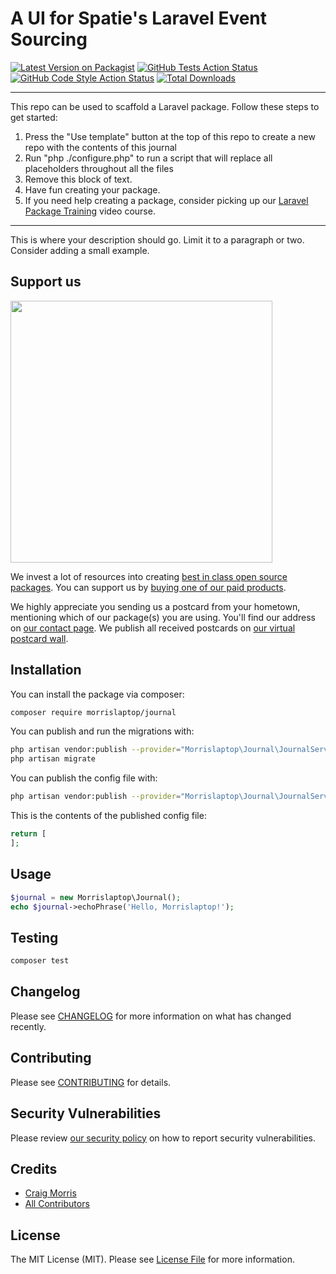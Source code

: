 # A UI for Spatie's Laravel Event Sourcing

[![Latest Version on Packagist](https://img.shields.io/packagist/v/morrislaptop/journal.svg?style=flat-square)](https://packagist.org/packages/morrislaptop/journal)
[![GitHub Tests Action Status](https://img.shields.io/github/workflow/status/morrislaptop/journal/run-tests?label=tests)](https://github.com/morrislaptop/journal/actions?query=workflow%3Arun-tests+branch%3Amain)
[![GitHub Code Style Action Status](https://img.shields.io/github/workflow/status/morrislaptop/journal/Check%20&%20fix%20styling?label=code%20style)](https://github.com/morrislaptop/journal/actions?query=workflow%3A"Check+%26+fix+styling"+branch%3Amain)
[![Total Downloads](https://img.shields.io/packagist/dt/morrislaptop/journal.svg?style=flat-square)](https://packagist.org/packages/morrislaptop/journal)

---
This repo can be used to scaffold a Laravel package. Follow these steps to get started:

1. Press the "Use template" button at the top of this repo to create a new repo with the contents of this journal
2. Run "php ./configure.php" to run a script that will replace all placeholders throughout all the files
3. Remove this block of text.
4. Have fun creating your package.
5. If you need help creating a package, consider picking up our <a href="https://laravelpackage.training">Laravel Package Training</a> video course.
---

This is where your description should go. Limit it to a paragraph or two. Consider adding a small example.

## Support us

[<img src="https://github-ads.s3.eu-central-1.amazonaws.com/journal.jpg?t=1" width="419px" />](https://spatie.be/github-ad-click/journal)

We invest a lot of resources into creating [best in class open source packages](https://spatie.be/open-source). You can support us by [buying one of our paid products](https://spatie.be/open-source/support-us).

We highly appreciate you sending us a postcard from your hometown, mentioning which of our package(s) you are using. You'll find our address on [our contact page](https://spatie.be/about-us). We publish all received postcards on [our virtual postcard wall](https://spatie.be/open-source/postcards).

## Installation

You can install the package via composer:

```bash
composer require morrislaptop/journal
```

You can publish and run the migrations with:

```bash
php artisan vendor:publish --provider="Morrislaptop\Journal\JournalServiceProvider" --tag="journal-migrations"
php artisan migrate
```

You can publish the config file with:
```bash
php artisan vendor:publish --provider="Morrislaptop\Journal\JournalServiceProvider" --tag="journal-config"
```

This is the contents of the published config file:

```php
return [
];
```

## Usage

```php
$journal = new Morrislaptop\Journal();
echo $journal->echoPhrase('Hello, Morrislaptop!');
```

## Testing

```bash
composer test
```

## Changelog

Please see [CHANGELOG](CHANGELOG.md) for more information on what has changed recently.

## Contributing

Please see [CONTRIBUTING](.github/CONTRIBUTING.md) for details.

## Security Vulnerabilities

Please review [our security policy](../../security/policy) on how to report security vulnerabilities.

## Credits

- [Craig Morris](https://github.com/morrislaptop)
- [All Contributors](../../contributors)

## License

The MIT License (MIT). Please see [License File](LICENSE.md) for more information.
